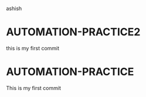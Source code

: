  ashish
# AUTOMATION-PRACTICE2
this is my first commit

# AUTOMATION-PRACTICE
This is my first commit

